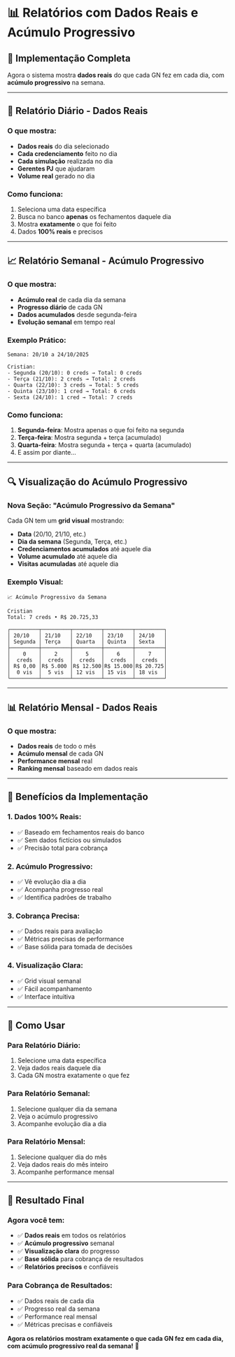 # 📊 Relatórios com Dados Reais e Acúmulo Progressivo

## 🎯 Implementação Completa

Agora o sistema mostra **dados reais** do que cada GN fez em cada dia, com **acúmulo progressivo** na semana.

---

## 📅 Relatório Diário - Dados Reais

### **O que mostra:**
- **Dados reais** do dia selecionado
- **Cada credenciamento** feito no dia
- **Cada simulação** realizada no dia
- **Gerentes PJ** que ajudaram
- **Volume real** gerado no dia

### **Como funciona:**
1. Seleciona uma data específica
2. Busca no banco **apenas** os fechamentos daquele dia
3. Mostra **exatamente** o que foi feito
4. Dados **100% reais** e precisos

---

## 📈 Relatório Semanal - Acúmulo Progressivo

### **O que mostra:**
- **Acúmulo real** de cada dia da semana
- **Progresso diário** de cada GN
- **Dados acumulados** desde segunda-feira
- **Evolução semanal** em tempo real

### **Exemplo Prático:**
```
Semana: 20/10 a 24/10/2025

Cristian:
- Segunda (20/10): 0 creds → Total: 0 creds
- Terça (21/10): 2 creds → Total: 2 creds  
- Quarta (22/10): 3 creds → Total: 5 creds
- Quinta (23/10): 1 cred → Total: 6 creds
- Sexta (24/10): 1 cred → Total: 7 creds
```

### **Como funciona:**
1. **Segunda-feira**: Mostra apenas o que foi feito na segunda
2. **Terça-feira**: Mostra segunda + terça (acumulado)
3. **Quarta-feira**: Mostra segunda + terça + quarta (acumulado)
4. E assim por diante...

---

## 🔍 Visualização do Acúmulo Progressivo

### **Nova Seção: "Acúmulo Progressivo da Semana"**

Cada GN tem um **grid visual** mostrando:
- **Data** (20/10, 21/10, etc.)
- **Dia da semana** (Segunda, Terça, etc.)
- **Credenciamentos acumulados** até aquele dia
- **Volume acumulado** até aquele dia
- **Visitas acumuladas** até aquele dia

### **Exemplo Visual:**
```
📈 Acúmulo Progressivo da Semana

Cristian
Total: 7 creds • R$ 20.725,33

┌─────────┬─────────┬─────────┬─────────┬─────────┐
│ 20/10   │ 21/10   │ 22/10   │ 23/10   │ 24/10   │
│ Segunda │ Terça   │ Quarta  │ Quinta  │ Sexta   │
├─────────┼─────────┼─────────┼─────────┼─────────┤
│    0    │    2    │    5    │    6    │    7    │
│  creds  │  creds  │  creds  │  creds  │  creds  │
│ R$ 0,00 │R$ 5.000 │R$ 12.500│R$ 15.000│R$ 20.725│
│  0 vis  │  5 vis  │ 12 vis  │ 15 vis  │ 18 vis  │
└─────────┴─────────┴─────────┴─────────┴─────────┘
```

---

## 📊 Relatório Mensal - Dados Reais

### **O que mostra:**
- **Dados reais** de todo o mês
- **Acúmulo mensal** de cada GN
- **Performance mensal** real
- **Ranking mensal** baseado em dados reais

---

## 🎯 Benefícios da Implementação

### **1. Dados 100% Reais:**
- ✅ Baseado em fechamentos reais do banco
- ✅ Sem dados fictícios ou simulados
- ✅ Precisão total para cobrança

### **2. Acúmulo Progressivo:**
- ✅ Vê evolução dia a dia
- ✅ Acompanha progresso real
- ✅ Identifica padrões de trabalho

### **3. Cobrança Precisa:**
- ✅ Dados reais para avaliação
- ✅ Métricas precisas de performance
- ✅ Base sólida para tomada de decisões

### **4. Visualização Clara:**
- ✅ Grid visual semanal
- ✅ Fácil acompanhamento
- ✅ Interface intuitiva

---

## 🚀 Como Usar

### **Para Relatório Diário:**
1. Selecione uma data específica
2. Veja dados reais daquele dia
3. Cada GN mostra exatamente o que fez

### **Para Relatório Semanal:**
1. Selecione qualquer dia da semana
2. Veja o acúmulo progressivo
3. Acompanhe evolução dia a dia

### **Para Relatório Mensal:**
1. Selecione qualquer dia do mês
2. Veja dados reais do mês inteiro
3. Acompanhe performance mensal

---

## 📱 Resultado Final

### **Agora você tem:**
- ✅ **Dados reais** em todos os relatórios
- ✅ **Acúmulo progressivo** semanal
- ✅ **Visualização clara** do progresso
- ✅ **Base sólida** para cobrança de resultados
- ✅ **Relatórios precisos** e confiáveis

### **Para Cobrança de Resultados:**
- ✅ Dados reais de cada dia
- ✅ Progresso real da semana
- ✅ Performance real mensal
- ✅ Métricas precisas e confiáveis

**Agora os relatórios mostram exatamente o que cada GN fez em cada dia, com acúmulo progressivo real da semana!** 🎉
